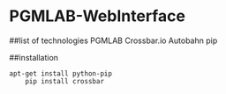 # PGMLAB-WebInterface

##list of technologies
PGMLAB
Crossbar.io
Autobahn
pip

##installation

	apt-get install python-pip
        pip install crossbar
